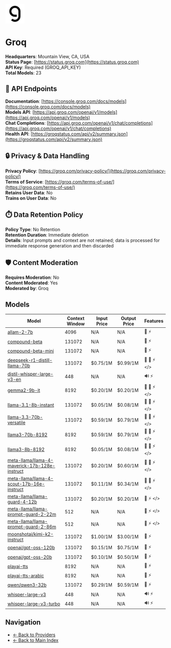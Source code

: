 <img src="./logo.svg" alt="Groq Logo" height="60">

# Groq

**Headquarters**: Mountain View, CA, USA  
**Status Page**: [https://status.groq.com](https://status.groq.com)  
**API Key**: Required (GROQ_API_KEY)  
**Total Models**: 23

## 🔗 API Endpoints

**Documentation**: [https://console.groq.com/docs/models](https://console.groq.com/docs/models)  
**Models API**: [https://api.groq.com/openai/v1/models](https://api.groq.com/openai/v1/models)  
**Chat Completions**: [https://api.groq.com/openai/v1/chat/completions](https://api.groq.com/openai/v1/chat/completions)  
**Health API**: [https://groqstatus.com/api/v2/summary.json](https://groqstatus.com/api/v2/summary.json)  

## 🔒 Privacy & Data Handling

**Privacy Policy**: [https://groq.com/privacy-policy/](https://groq.com/privacy-policy/)  
**Terms of Service**: [https://groq.com/terms-of-use/](https://groq.com/terms-of-use/)  
**Retains User Data**: No  
**Trains on User Data**: No  

## ⏱️ Data Retention Policy

**Policy Type**: No Retention  
**Retention Duration**: Immediate deletion  
**Details**: Input prompts and context are not retained; data is processed for immediate response generation and then discarded  

## 🛡️ Content Moderation

**Requires Moderation**: No  
**Content Moderated**: Yes  
**Moderated by**: Groq  

## Models

| Model | Context Window | Input Price | Output Price | Features |
|-------|----------------|-------------|--------------|----------|
| [allam-2-7b](./models/allam-2-7b.md) | 4096 | N/A | N/A | <span title="Text Processing">📝</span> <span title="Response Streaming">⚡</span> |
| [compound-beta](./models/compound-beta.md) | 131072 | N/A | N/A | <span title="Text Processing">📝</span> <span title="Response Streaming">⚡</span> |
| [compound-beta-mini](./models/compound-beta-mini.md) | 131072 | N/A | N/A | <span title="Text Processing">📝</span> <span title="Response Streaming">⚡</span> |
| [deepseek-r1-distill-llama-70b](./models/deepseek-r1-distill-llama-70b.md) | 131072 | $0.75/1M | $0.99/1M | <span title="Text Processing">📝</span> <span title="Tool Calling">🔧</span> <span title="Response Streaming">⚡</span> <span title="Structured Output"></></span> |
| [distil-whisper-large-v3-en](./models/distil-whisper-large-v3-en.md) | 448 | N/A | N/A | <span title="Audio Processing">🔊</span> <span title="Response Streaming">⚡</span> |
| [gemma2-9b-it](./models/gemma2-9b-it.md) | 8192 | $0.20/1M | $0.20/1M | <span title="Text Processing">📝</span> <span title="Tool Calling">🔧</span> <span title="Response Streaming">⚡</span> <span title="Structured Output"></></span> |
| [llama-3.1-8b-instant](./models/llama-3.1-8b-instant.md) | 131072 | $0.05/1M | $0.08/1M | <span title="Text Processing">📝</span> <span title="Tool Calling">🔧</span> <span title="Response Streaming">⚡</span> <span title="Structured Output"></></span> |
| [llama-3.3-70b-versatile](./models/llama-3.3-70b-versatile.md) | 131072 | $0.59/1M | $0.79/1M | <span title="Text Processing">📝</span> <span title="Tool Calling">🔧</span> <span title="Response Streaming">⚡</span> <span title="Structured Output"></></span> |
| [llama3-70b-8192](./models/llama3-70b-8192.md) | 8192 | $0.59/1M | $0.79/1M | <span title="Text Processing">📝</span> <span title="Tool Calling">🔧</span> <span title="Response Streaming">⚡</span> <span title="Structured Output"></></span> |
| [llama3-8b-8192](./models/llama3-8b-8192.md) | 8192 | $0.05/1M | $0.08/1M | <span title="Text Processing">📝</span> <span title="Tool Calling">🔧</span> <span title="Response Streaming">⚡</span> <span title="Structured Output"></></span> |
| [meta-llama/llama-4-maverick-17b-128e-instruct](./models/meta-llama/llama-4-maverick-17b-128e-instruct.md) | 131072 | $0.20/1M | $0.60/1M | <span title="Text Processing">📝</span> <span title="Tool Calling">🔧</span> <span title="Response Streaming">⚡</span> <span title="Structured Output"></></span> |
| [meta-llama/llama-4-scout-17b-16e-instruct](./models/meta-llama/llama-4-scout-17b-16e-instruct.md) | 131072 | $0.11/1M | $0.34/1M | <span title="Text Processing">📝</span> <span title="Tool Calling">🔧</span> <span title="Response Streaming">⚡</span> <span title="Structured Output"></></span> |
| [meta-llama/llama-guard-4-12b](./models/meta-llama/llama-guard-4-12b.md) | 131072 | $0.20/1M | $0.20/1M | <span title="Text Processing">📝</span> <span title="Response Streaming">⚡</span> <span title="Structured Output"></></span> |
| [meta-llama/llama-prompt-guard-2-22m](./models/meta-llama/llama-prompt-guard-2-22m.md) | 512 | N/A | N/A | <span title="Text Processing">📝</span> <span title="Response Streaming">⚡</span> <span title="Structured Output"></></span> |
| [meta-llama/llama-prompt-guard-2-86m](./models/meta-llama/llama-prompt-guard-2-86m.md) | 512 | N/A | N/A | <span title="Text Processing">📝</span> <span title="Response Streaming">⚡</span> <span title="Structured Output"></></span> |
| [moonshotai/kimi-k2-instruct](./models/moonshotai/kimi-k2-instruct.md) | 131072 | $1.00/1M | $3.00/1M | <span title="Text Processing">📝</span> <span title="Response Streaming">⚡</span> |
| [openai/gpt-oss-120b](./models/openai/gpt-oss-120b.md) | 131072 | $0.15/1M | $0.75/1M | <span title="Text Processing">📝</span> <span title="Response Streaming">⚡</span> |
| [openai/gpt-oss-20b](./models/openai/gpt-oss-20b.md) | 131072 | $0.10/1M | $0.50/1M | <span title="Text Processing">📝</span> <span title="Response Streaming">⚡</span> |
| [playai-tts](./models/playai-tts.md) | 8192 | N/A | N/A | <span title="Text Processing">📝</span> <span title="Response Streaming">⚡</span> |
| [playai-tts-arabic](./models/playai-tts-arabic.md) | 8192 | N/A | N/A | <span title="Text Processing">📝</span> <span title="Response Streaming">⚡</span> |
| [qwen/qwen3-32b](./models/qwen/qwen3-32b.md) | 131072 | $0.29/1M | $0.59/1M | <span title="Text Processing">📝</span> <span title="Response Streaming">⚡</span> |
| [whisper-large-v3](./models/whisper-large-v3.md) | 448 | N/A | N/A | <span title="Audio Processing">🔊</span> <span title="Response Streaming">⚡</span> |
| [whisper-large-v3-turbo](./models/whisper-large-v3-turbo.md) | 448 | N/A | N/A | <span title="Audio Processing">🔊</span> <span title="Response Streaming">⚡</span> |

## Navigation

- [← Back to Providers](../README.md)
- [← Back to Main Index](../../README.md)
